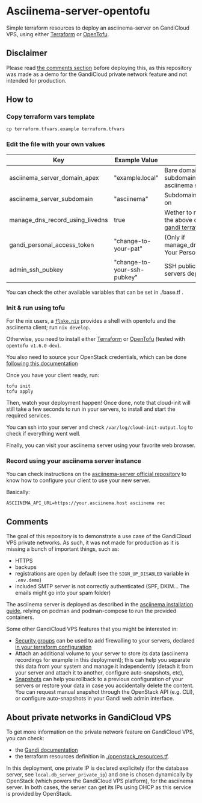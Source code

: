 # Asciinema-server-opentofu

Simple terraform resources to deploy an asciinema-server on GandiCloud VPS, using either [Terraform](https://www.terraform.io/) or [OpenTofu](https://opentofu.org/).

## Disclaimer

Please read [the comments section](#comments) before deploying this, as this repository was made as a demo for the GandiCloud private network feature and not intended for production.

## How to

### Copy terraform vars template

```
cp terraform.tfvars.example terraform.tfvars
```

### Edit the file with your own values

| Key                              | Example Value                 | Description                                                                                                                                       |
|----------------------------------|-------------------------------|---------------------------------------------------------------------------------------------------------------------------------------------------|
| asciinema_server_domain_apex     | "example.local"               | Bare domain name (without subdomain part) to deploy the asciinema server on                                                                       |
| asciinema_server_subdomain       | "asciinema"                   | Subdomain of the domain to deploy on                                                                                                              |
| manage_dns_record_using_livedns  | true                          | Wether to modify the DNS zone of the above domain using the [go-gandi terraform provider](https://registry.terraform.io/providers/go-gandi/gandi) |
| gandi_personal_access_token      | "change-to-your-pat"      | (Only if manage_dns_record_using_livedns) Your Personal Access Token                                                            |
| admin_ssh_pubkey                 | "change-to-your-ssh-pubkey"   | SSH public key to authorize on the servers deployed                                                                                               |

You can check the other available variables that can be set in ./base.tf .

### Init & run using tofu

For the nix users, a [`flake.nix`](./flake.nix) provides a shell with opentofu and the asciinema client; run `nix develop`.

Otherwise, you need to install either [Terraform](https://www.terraform.io/) or [OpenTofu](https://opentofu.org/) (tested with `opentofu v1.6.0-dev`).

You also need to source your OpenStack credentials, which can be done [following this documentation](https://docs.gandi.net/en/cloud/vps/api/index.html#prepare-your-environment-to-use-the-openstack-cli)

Once you have your client ready, run:

```
tofu init
tofu apply
```

Then, watch your deployment happen! Once done, note that cloud-init will still take a few seconds to run in your servers, to install and start the required services.

You can ssh into your server and check `/var/log/cloud-init-output.log` to check if everything went well.

Finally, you can visit your asciinema server using your favorite web browser.

### Record using your asciinema server instance

You can check instructions on the [asciinema-server official repository](https://github.com/asciinema/asciinema-server#setting-up-your-own-asciinema-web-app-instance) to know how to configure your client to use your new server.

Basically:
```
ASCIINEMA_API_URL=https://your.asciinema.host asciinema rec
```

## Comments

The goal of this repository is to demonstrate a use case of the GandiCloud VPS private networks. As such, it was not made for production as it is missing a bunch of important things, such as:

- HTTPS
- backups
- registrations are open by default (see the `SIGN_UP_DISABLED` variable in `.env.demo`)
- included SMTP server is not correctly authenticated (SPF, DKIM... The emails might go into your spam folder)

The asciinema server is deployed as described in the [asciinema installation guide](https://github.com/asciinema/asciinema-server/wiki/Installation-guide), relying on podman and podman-compose to run the provided containers.

Some other GandiCloud VPS features that you might be interested in:

- [Security groups](https://docs.openstack.org/nova/victoria/admin/security-groups.html) can be used to add firewalling to your servers, declared [in your terraform configuration](https://registry.terraform.io/providers/terraform-provider-openstack/openstack/latest/docs/resources/networking_secgroup_v2)
- Attach an additional volume to your server to store its data (asciinema recordings for example in this deployment); this can help you separate this data from your system and manage it independently (detach it from your server and attach it to another, configure auto-snapshots, etc),
- [Snapshots](https://docs.gandi.net/en/cloud/vps/resource_management/snapshots.html) can help you rollback to a previous configuration of your servers or restore your data in case you accidentally delete the content. You can request manual snapshot through the OpenStack API (e.g. CLI), or configure auto-snapshots in your Gandi web admin interface.

## About private networks in GandiCloud VPS

To get more information on the private network feature on GandiCloud VPS, you can check:

- the [Gandi documentation](https://docs.gandi.net/en/cloud/vps/resource_management/private_networks.html)
- the terraform resources definition in [./openstack_resources.tf](./openstack_resources.tf).

In this deployment, one private IP is declared explicitely (for the database server, see `local.db_server_private_ip`) and one is chosen dynamically by OpenStack (which powers the GandiCloud VPS platform), for the asciinema server. In both cases, the server can get its IPs using DHCP as this service is provided by OpenStack.
